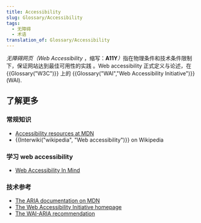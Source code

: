 ```yaml
---
title: Accessibility
slug: Glossary/Accessibility
tags:
  - 无障碍
  - 术语
translation_of: Glossary/Accessibility
---
```

<p><em>无障碍网页（Web Accessibility</em> ，缩写：<strong>A11Y</strong><em>）</em>指在物理条件和技术条件限制下，保证网站达到最佳可用性的实践 。Web accessibility 正式定义与论述，在 {{Glossary("W3C")}} 上的 {{Glossary("WAI","Web Accessibility Initiative")}} (WAI).</p>

<h2 id="了解更多">了解更多</h2>

<h3 id="常规知识">常规知识</h3>

<ul>
 <li><a href="/zh-CN/docs/Web/Accessibility">Accessibility resources at MDN</a></li>
 <li>{{Interwiki("wikipedia", "Web accessibility")}} on Wikipedia</li>
</ul>

<h3 id="学习_web_accessibility">学习 web accessibility</h3>

<ul>
 <li><a href="https://webaim.org/">Web Accessibility In Mind</a></li>
</ul>

<h3 id="技术参考">技术参考</h3>

<ul>
 <li><a href="/zh-CN/docs/Web/Accessibility/ARIA">The ARIA documentation on MDN</a></li>
 <li><a href="https://www.w3.org/WAI/">The Web Accessibility Initiative homepage</a></li>
 <li><a href="https://www.w3.org/TR/wai-aria/">The WAI-ARIA recommendation</a></li>
</ul>

